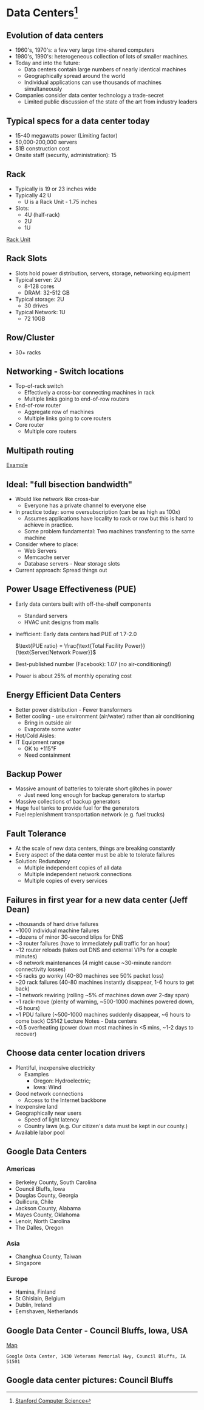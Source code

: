 # Data Centers[^1]

## Evolution of data centers

- 1960's, 1970's: a few very large time-shared computers
- 1980's, 1990's: heterogeneous collection of lots of smaller machines.
- Today and into the future:
  - Data centers contain large numbers of nearly identical machines
  - Geographically spread around the world
  - Individual applications can use thousands of machines simultaneously
- Companies consider data center technology a trade-secret
  - Limited public discussion of the state of the art from industry leaders

## Typical specs for a data center today

- 15-40 megawatts power (Limiting factor)
- 50,000-200,000 servers
- $1B construction cost
- Onsite staff (security, administration): 15

## Rack
- Typically is 19 or 23 inches wide
- Typically 42 U
  - U is a Rack Unit - 1.75 inches
- Slots:
  - 4U (half-rack)
  - 2U
  - 1U 

[Rack Unit](https://en.wikipedia.org/wiki/Rack_unit)

## Rack Slots

- Slots hold power distribution, servers, storage, networking equipment
- Typical server: 2U
  - 8-128 cores
  - DRAM: 32-512 GB
- Typical storage: 2U
  - 30 drives
- Typical Network: 1U
  - 72 10GB

## Row/Cluster

- 30+ racks

## Networking - Switch locations
- Top-of-rack switch
  - Effectively a cross-bar connecting machines in rack
  - Multiple links going to end-of-row routers
- End-of-row router
  - Aggregate row of machines
  - Multiple links going to core routers
- Core router
  - Multiple core routers

## Multipath routing

[Example](https://en.wikipedia.org/wiki/Equal-cost_multi-path_routing)

## Ideal: "full bisection bandwidth"
- Would like network like cross-bar
  - Everyone has a private channel to everyone else
- In practice today: some oversubscription (can be as high as 100x)
  - Assumes applications have locality to rack or row but this is hard to achieve in practice.
  - Some problem fundamental: Two machines transferring to the same machine
- Consider where to place:
  - Web Servers
  - Memcache server
  - Database servers - Near storage slots
- Current approach: Spread things out

## Power Usage Effectiveness (PUE)

- Early data centers built with off-the-shelf components
  - Standard servers
  - HVAC unit designs from malls
- Inefficient: Early data centers had PUE of 1.7-2.0

  $\text{PUE ratio} = \frac{\text{Total Facility Power}}{\text{Server/Network Power}}$

- Best-published number (Facebook): 1.07 (no air-conditioning!)
- Power is about 25% of monthly operating cost

## Energy Efficient Data Centers

- Better power distribution - Fewer transformers
- Better cooling - use environment (air/water) rather than air conditioning
  - Bring in outside air
  - Evaporate some water
- Hot/Cold Aisles:
- IT Equipment range
  - OK to +115°F
  - Need containment

## Backup Power

- Massive amount of batteries to tolerate short glitches in power 
  - Just need long enough for backup generators to startup
- Massive collections of backup generators
- Huge fuel tanks to provide fuel for the generators
- Fuel replenishment transportation network (e.g. fuel trucks)

## Fault Tolerance

- At the scale of new data centers, things are breaking constantly
- Every aspect of the data center must be able to tolerate failures
- Solution: Redundancy
  - Multiple independent copies of all data
  - Multiple independent network connections
  - Multiple copies of every services

## Failures in first year for a new data center (Jeff Dean)

- ~thousands of hard drive failures
- ~1000 individual machine failures
- ~dozens of minor 30-second blips for DNS
- ~3 router failures (have to immediately pull traffic for an hour)
- ~12 router reloads (takes out DNS and external VIPs for a couple minutes)
- ~8 network maintenances (4 might cause ~30-minute random connectivity losses)
- ~5 racks go wonky (40-80 machines see 50% packet loss)
- ~20 rack failures (40-80 machines instantly disappear, 1-6 hours to get back)
- ~1 network rewiring (rolling ~5% of machines down over 2-day span)
- ~1 rack-move (plenty of warning, ~500-1000 machines powered down, ~6 hours)
- ~1 PDU failure (~500-1000 machines suddenly disappear, ~6 hours to come back) CS142 Lecture Notes - Data centers
- ~0.5 overheating (power down most machines in <5 mins, ~1-2 days to recover)

## Choose data center location drivers
- Plentiful, inexpensive electricity 
  - Examples
    - Oregon: Hydroelectric;
    - Iowa: Wind
- Good network connections
  - Access to the Internet backbone
- Inexpensive land
- Geographically near users
  - Speed of light latency
  - Country laws (e.g. Our citizen's data must be kept in our county.)
- Available labor pool

## Google Data Centers

### Americas
- Berkeley County, South Carolina
- Council Bluffs, Iowa
- Douglas County, Georgia
- Quilicura, Chile
- Jackson County, Alabama
- Mayes County, Oklahoma
- Lenoir, North Carolina
- The Dalles, Oregon

### Asia
- Changhua County, Taiwan
- Singapore

### Europe
- Hamina, Finland
- St Ghislain, Belgium
- Dublin, Ireland
- Eemshaven, Netherlands

## Google Data Center - Council Bluffs, Iowa, USA

[Map](https://maps.google.com)

```
Google Data Center, 1430 Veterans Memorial Hwy, Council Bluffs, IA 51501
```

## Google data center pictures: Council Bluffs

[^1]: [Stanford Computer Science](https://cs.stanford.edu)

